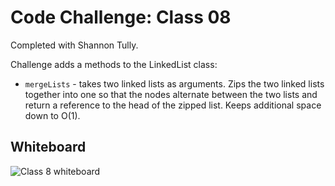 
# Code Challenge: Class 08
Completed with Shannon Tully.

Challenge adds a methods to the LinkedList class:
* `mergeLists` - takes two linked lists as arguments. Zips the two linked lists together into one so that the nodes alternate between the two lists and return a reference to the head of the zipped list. Keeps additional space down to O(1). 
## Whiteboard
![Class 8 whiteboard](https://i.imgur.com/Fg0KV9h.jpg)